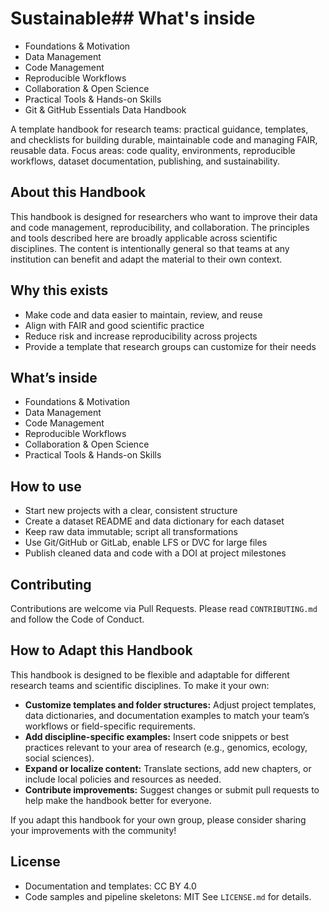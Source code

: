 
# Sustainable## What's inside
- Foundations & Motivation
- Data Management
- Code Management
- Reproducible Workflows
- Collaboration & Open Science
- Practical Tools & Hands-on Skills
- Git & GitHub Essentials Data Handbook

A template handbook for research teams: practical guidance, templates, and checklists for building durable, maintainable code and managing FAIR, reusable data. Focus areas: code quality, environments, reproducible workflows, dataset documentation, publishing, and sustainability.

## About this Handbook
This handbook is designed for researchers who want to improve their data and code management, reproducibility, and collaboration. The principles and tools described here are broadly applicable across scientific disciplines. The content is intentionally general so that teams at any institution can benefit and adapt the material to their own context.

## Why this exists
- Make code and data easier to maintain, review, and reuse
- Align with FAIR and good scientific practice
- Reduce risk and increase reproducibility across projects
- Provide a template that research groups can customize for their needs

## What’s inside
- Foundations & Motivation
- Data Management
- Code Management
- Reproducible Workflows
- Collaboration & Open Science
- Practical Tools & Hands-on Skills
 

## How to use
- Start new projects with a clear, consistent structure
- Create a dataset README and data dictionary for each dataset
- Keep raw data immutable; script all transformations
- Use Git/GitHub or GitLab, enable LFS or DVC for large files
- Publish cleaned data and code with a DOI at project milestones

## Contributing
Contributions are welcome via Pull Requests. Please read `CONTRIBUTING.md` and follow the Code of Conduct.


## How to Adapt this Handbook
This handbook is designed to be flexible and adaptable for different research teams and scientific disciplines. To make it your own:

- **Customize templates and folder structures:** Adjust project templates, data dictionaries, and documentation examples to match your team’s workflows or field-specific requirements.
- **Add discipline-specific examples:** Insert code snippets or best practices relevant to your area of research (e.g., genomics, ecology, social sciences).
- **Expand or localize content:** Translate sections, add new chapters, or include local policies and resources as needed.
- **Contribute improvements:** Suggest changes or submit pull requests to help make the handbook better for everyone.

If you adapt this handbook for your own group, please consider sharing your improvements with the community!

## License
- Documentation and templates: CC BY 4.0
- Code samples and pipeline skeletons: MIT
See `LICENSE.md` for details.
